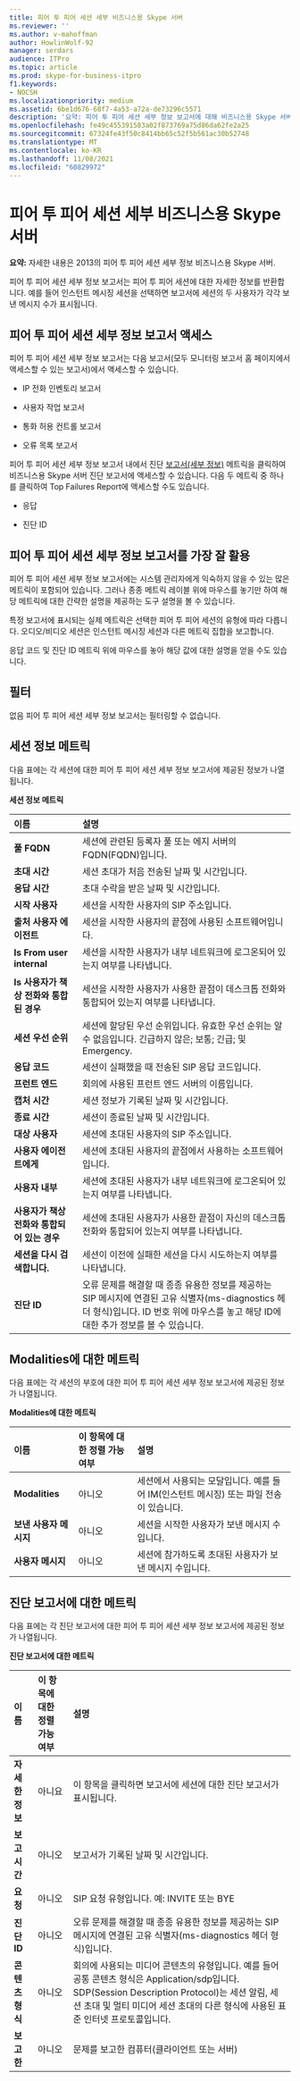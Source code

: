 ```yaml
---
title: 피어 투 피어 세션 세부 비즈니스용 Skype 서버
ms.reviewer: ''
ms.author: v-mahoffman
author: HowlinWolf-92
manager: serdars
audience: ITPro
ms.topic: article
ms.prod: skype-for-business-itpro
f1.keywords:
- NOCSH
ms.localizationpriority: medium
ms.assetid: 6be1d676-68f7-4a53-a72a-de73296c5571
description: '요약: 피어 투 피어 세션 세부 정보 보고서에 대해 비즈니스용 Skype 서버.'
ms.openlocfilehash: fe49c455391583a02f873769a75d86da62fe2a25
ms.sourcegitcommit: 67324fe43f50c8414bb65c52f5b561ac30b52748
ms.translationtype: MT
ms.contentlocale: ko-KR
ms.lasthandoff: 11/08/2021
ms.locfileid: "60829972"
---
```

# <a name="peer-to-peer-session-detail-report-in-skype-for-business-server"></a>피어 투 피어 세션 세부 비즈니스용 Skype 서버
 
**요약:** 자세한 내용은 2013의 피어 투 피어 세션 세부 정보 비즈니스용 Skype 서버.
  
피어 투 피어 세션 세부 정보 보고서는 피어 투 피어 세션에 대한 자세한 정보를 반환합니다. 예를 들어 인스턴트 메시징 세션을 선택하면 보고서에 세션의 두 사용자가 각각 보낸 메시지 수가 표시됩니다.
  
## <a name="accessing-the-peer-to-peer-session-detail-report"></a>피어 투 피어 세션 세부 정보 보고서 액세스

피어 투 피어 세션 세부 정보 보고서는 다음 보고서(모두 모니터링 보고서 홈 페이지에서 액세스할 수 있는 보고서)에서 액세스할 수 있습니다.
  
- IP 전화 인벤토리 보고서
    
- 사용자 작업 보고서
    
- 통화 허용 컨트롤 보고서
    
- 오류 목록 보고서 
    
피어 투 피어 세션 세부 정보 보고서 내에서 진단 [보고서(세부 정보)](diagnostic-report.md) 메트릭을 클릭하여 비즈니스용 Skype 서버 진단 보고서에 액세스할 수 있습니다. 다음 두 메트릭 중 하나를 클릭하여 Top Failures Report에 액세스할 수도 있습니다.
  
- 응답
    
- 진단 ID
    
## <a name="making-the-best-use-of-the-peer-to-peer-session-detail-report"></a>피어 투 피어 세션 세부 정보 보고서를 가장 잘 활용

피어 투 피어 세션 세부 정보 보고서에는 시스템 관리자에게 익숙하지 않을 수 있는 많은 메트릭이 포함되어 있습니다. 그러나 종종 메트릭 레이블 위에 마우스를 놓기만 하여 해당 메트릭에 대한 간략한 설명을 제공하는 도구 설명을 볼 수 있습니다.
  
특정 보고서에 표시되는 실제 메트릭은 선택한 피어 투 피어 세션의 유형에 따라 다릅니다. 오디오/비디오 세션은 인스턴트 메시징 세션과 다른 메트릭 집합을 보고합니다.
  
응답 코드 및 진단 ID 메트릭 위에 마우스를 놓아 해당 값에 대한 설명을 얻을 수도 있습니다.
  
## <a name="filters"></a>필터

없음 피어 투 피어 세션 세부 정보 보고서는 필터링할 수 없습니다.
  
## <a name="session-information-metrics"></a>세션 정보 메트릭

다음 표에는 각 세션에 대한 피어 투 피어 세션 세부 정보 보고서에 제공된 정보가 나열됩니다.
  
**세션 정보 메트릭**

|**이름**|**설명**|
|:-----|:-----|
|**풀 FQDN** <br/> |세션에 관련된 등록자 풀 또는 에지 서버의 FQDN(FQDN)입니다.  <br/> |
|**초대 시간** <br/> |세션 초대가 처음 전송된 날짜 및 시간입니다.  <br/> |
|**응답 시간** <br/> |초대 수락을 받은 날짜 및 시간입니다.  <br/> |
|**시작 사용자** <br/> |세션을 시작한 사용자의 SIP 주소입니다.  <br/> |
|**출처 사용자 에이전트** <br/> |세션을 시작한 사용자의 끝점에 사용된 소프트웨어입니다.  <br/> |
|**Is From user internal** <br/> |세션을 시작한 사용자가 내부 네트워크에 로그온되어 있는지 여부를 나타냅니다.  <br/> |
|**Is 사용자가 책상 전화와 통합된 경우** <br/> |세션을 시작한 사용자가 사용한 끝점이 데스크톱 전화와 통합되어 있는지 여부를 나타냅니다.  <br/> |
|**세션 우선 순위** <br/> |세션에 할당된 우선 순위입니다. 유효한 우선 순위는 알 수 없음입니다. 긴급하지 않은; 보통; 긴급; 및 Emergency.  <br/> |
|**응답 코드** <br/> |세션이 실패했을 때 전송된 SIP 응답 코드입니다.  <br/> |
|**프런트 엔드** <br/> |회의에 사용된 프런트 엔드 서버의 이름입니다.  <br/> |
|**캡처 시간** <br/> |세션 정보가 기록된 날짜 및 시간입니다.  <br/> |
|**종료 시간** <br/> |세션이 종료된 날짜 및 시간입니다.  <br/> |
|**대상 사용자** <br/> |세션에 초대된 사용자의 SIP 주소입니다.  <br/> |
|**사용자 에이전트에게** <br/> |세션에 초대된 사용자의 끝점에서 사용하는 소프트웨어입니다.  <br/> |
|**사용자 내부** <br/> |세션에 초대된 사용자가 내부 네트워크에 로그온되어 있는지 여부를 나타냅니다.  <br/> |
|**사용자가 책상 전화와 통합되어 있는 경우** <br/> |세션에 초대된 사용자가 사용한 끝점이 자신의 데스크톱 전화와 통합되어 있는지 여부를 나타냅니다.  <br/> |
|**세션을 다시 검색합니다.** <br/> |세션이 이전에 실패한 세션을 다시 시도하는지 여부를 나타냅니다.  <br/> |
|**진단 ID** <br/> |오류 문제를 해결할 때 종종 유용한 정보를 제공하는 SIP 메시지에 연결된 고유 식별자(ms-diagnostics 헤더 형식)입니다. ID 번호 위에 마우스를 놓고 해당 ID에 대한 추가 정보를 볼 수 있습니다.  <br/> |
   
## <a name="metrics-for-modalities"></a>Modalities에 대한 메트릭

다음 표에는 각 세션의 부호에 대한 피어 투 피어 세션 세부 정보 보고서에 제공된 정보가 나열됩니다.
  
**Modalities에 대한 메트릭**

|**이름**|**이 항목에 대한 정렬 가능 여부**|**설명**|
|:-----|:-----|:-----|
|**Modalities** <br/> |아니오  <br/> |세션에서 사용되는 모달입니다. 예를 들어 IM(인스턴트 메시징) 또는 파일 전송이 있습니다.  <br/> |
|**보낸 사용자 메시지** <br/> |아니오  <br/> |세션을 시작한 사용자가 보낸 메시지 수입니다.  <br/> |
|**사용자 메시지** <br/> |아니오  <br/> |세션에 참가하도록 초대된 사용자가 보낸 메시지 수입니다.  <br/> |
   
## <a name="metrics-for-diagnostic-reports"></a>진단 보고서에 대한 메트릭

다음 표에는 각 진단 보고서에 대한 피어 투 피어 세션 세부 정보 보고서에 제공된 정보가 나열됩니다.
  
**진단 보고서에 대한 메트릭**

|**이름**|**이 항목에 대한 정렬 가능 여부**|**설명**|
|:-----|:-----|:-----|
|**자세한 정보** <br/> |아니요  <br/> |이 항목을 클릭하면 보고서에 세션에 대한 진단 보고서가 표시됩니다.  <br/> |
|**보고 시간** <br/> |아니오  <br/> |보고서가 기록된 날짜 및 시간입니다.  <br/> |
|**요청** <br/> |아니오  <br/> |SIP 요청 유형입니다. 예: INVITE 또는 BYE  <br/> |
|**진단 ID** <br/> |아니오  <br/> |오류 문제를 해결할 때 종종 유용한 정보를 제공하는 SIP 메시지에 연결된 고유 식별자(ms-diagnostics 헤더 형식)입니다.  <br/> |
|**콘텐츠 형식** <br/> |아니오  <br/> |회의에 사용되는 미디어 콘텐츠의 유형입니다. 예를 들어 공통 콘텐츠 형식은 Application/sdp입니다. SDP(Session Description Protocol)는 세션 알림, 세션 초대 및 멀티 미디어 세션 초대의 다른 형식에 사용된 표준 인터넷 프로토콜입니다.  <br/> |
|**보고한** <br/> |아니오  <br/> |문제를 보고한 컴퓨터(클라이언트 또는 서버)  <br/> |
   

